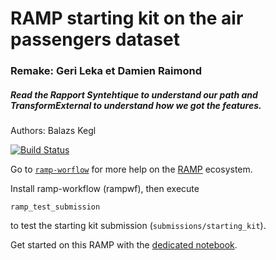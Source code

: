 # RAMP starting kit on the air passengers dataset

### Remake: Geri Leka et Damien Raimond
##### Read the Rapport Syntehtique to understand our path and TransformExternal to understand how we got the features.
Authors: Balazs Kegl


[![Build Status](https://travis-ci.org/ramp-kits/air_passengers.svg?branch=master)](https://travis-ci.org/ramp-kits/air_passengers)

Go to [`ramp-worflow`](https://github.com/paris-saclay-cds/ramp-workflow) for more help on the [RAMP](http://ramp.r0h.eu) ecosystem.

Install ramp-workflow (rampwf), then execute

```
ramp_test_submission
```

to test the starting kit submission (`submissions/starting_kit`).

Get started on this RAMP with the [dedicated notebook](air_passengers_starting_kit.ipynb).
